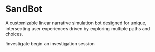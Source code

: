 # SandBot
A customizable linear narrative simulation bot designed for unique, intersecting user experiences driven by exploring multiple paths and choices.


!investigate
begin an investigation session

